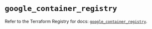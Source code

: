 # `google_container_registry`

Refer to the Terraform Registry for docs: [`google_container_registry`](https://registry.terraform.io/providers/hashicorp/google-beta/5.25.0/docs/resources/google_container_registry).
